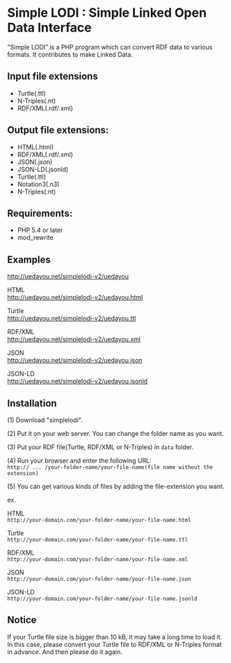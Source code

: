 # Simple LODI : Simple Linked Open Data Interface

"Simple LODI” is a PHP program which can convert RDF data to various formats. It contributes to make Linked Data.

## Input file extensions

- Turtle(.ttl)
- N-Triples(.nt)
- RDF/XML(.rdf/.xml)

## Output file extensions:

- HTML(.html)
- RDF/XML(.rdf/.xml)
- JSON(.json)
- JSON-LD(.jsonld)
- Turtle(.ttl)
- Notation3(.n3)
- N-Triples(.nt)

## Requirements:

- PHP 5.4 or later
- mod_rewrite

## Examples

<http://uedayou.net/simplelodi-v2/uedayou>

HTML  
<http://uedayou.net/simplelodi-v2/uedayou.html>

Turtle  
<http://uedayou.net/simplelodi-v2/uedayou.ttl>

RDF/XML  
<http://uedayou.net/simplelodi-v2/uedayou.xml>

JSON  
<http://uedayou.net/simplelodi-v2/uedayou.json>

JSON-LD  
<http://uedayou.net/simplelodi-v2/uedayou.jsonld>

## Installation

(1) Download "simplelodi".

(2) Put it on your web server.
    You can change the folder name as you want.

(3) Put your RDF file(Turtle, RDF/XML or N-Triples) in `data` folder.

(4) Run your browser and enter the following URL:  
`http:// ... /your-folder-name/your-file-name(file name without the extension)`

(5) You can get various kinds of files by adding the file-extension you want.

ex.

HTML  
`http://your-domain.com/your-folder-name/your-file-name.html`

Turtle  
`http://your-domain.com/your-folder-name/your-file-name.ttl`

RDF/XML  
`http://your-domain.com/your-folder-name/your-file-name.xml`

JSON  
`http://your-domain.com/your-folder-name/your-file-name.json`

JSON-LD  
`http://your-domain.com/your-folder-name/your-file-name.jsonld`


## Notice

If your Turtle file size is bigger than 10 kB, it may take a long time to load it. In this case, please convert your Turtle file to RDF/XML or N-Triples format in advance. And then please do it again.

